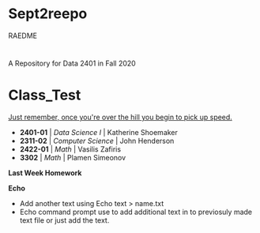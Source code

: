 # Sept2reepo
 RAEDME
#
A Repository for Data 2401 in Fall 2020

# Class_Test


[Just remember, once you're over the hill you begin to pick up speed. ](https://www.brainyquote.com/quotes/arthur_schopenhauer_119081)

- **2401-01** | *Data Science I* | Katherine Shoemaker
- **2311-02** | *Computer Science* | John Henderson
- **2422-01** | *Math* | Vasilis Zafiris
- **3302** | *Math* | Plamen Simeonov

**Last Week Homework**

**Echo** 
- Add another text using Echo text > name.txt
- Echo command prompt use to add additional text in to previosuly made text file or just add the text.

